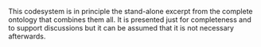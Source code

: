 This codesystem is in principle the stand-alone excerpt from the complete ontology
that combines them all.
It is presented just for completeness and to support discussions
but it can be assumed that it is not necessary afterwards.
